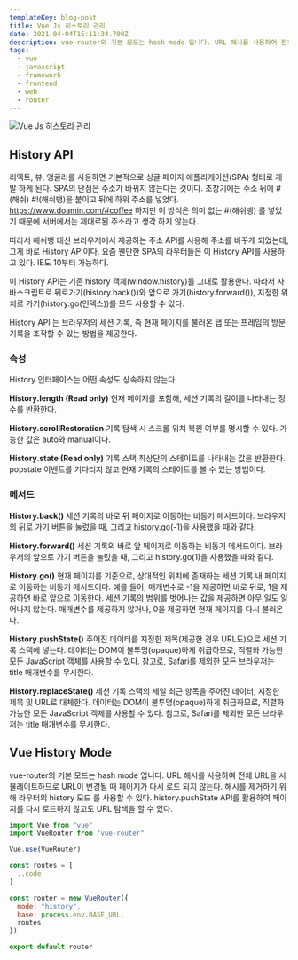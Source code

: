 ```yaml
---
templateKey: blog-post
title: Vue Js 히스토리 관리
date: 2021-04-04T15:11:34.709Z
description: vue-router의 기본 모드는 hash mode 입니다. URL 해시를 사용하여 전체 URL을 시뮬레이트하므로 URL이 변경될 때 페이지가 다시 로드 되지 않는다. 해시를 제거하기 위해 라우터의 history 모드 를 사용할 수 있다. history.pushState API를 활용하여 페이지를 다시 로드하지 않고도 URL 탐색을 할 수 있다.
tags:
  - vue
  - javascript
  - framework
  - frontend
  - web
  - router
---
```


![Vue Js 히스토리 관리](/assets/vue-logo.png "Vue Js 히스토리 관리")

## History API

리엑트, 뷰, 앵귤러를 사용하면 기본적으로 싱글 페이지 애플리케이션(SPA) 형태로 개발 하게 된다. SPA의 단점은 주소가 바뀌지 않는다는 것이다. 초창기에는 주소 뒤에 #(해쉬) #!(해쉬뱅)을 붙이고 뒤에 하위 주소를 넣었다. https://www.doamin.com/#coffee 하지만 이 방식은 의미 없는 #(해쉬뱅) 를 넣었기 때문에 서버에서는 제대로된 주소라고 생각 하지 않는다.

따라서 해쉬뱅 대신 브라우저에서 제공하는 주소 API를 사용해 주소를 바꾸게 되었는데, 그게 바로 History API이다. 요즘 웬만한 SPA의 라우터들은 이 History API를 사용하고 있다. IE도 10부터 가능하다.

이 History API는 기존 history 객체(window.history)를 그대로 활용한다. 따라서 자바스크립트로 뒤로가기(history.back())와 앞으로 가기(history.forward()), 지정한 위치로 가기(history.go(인덱스))를 모두 사용할 수 있다.

History API 는 브라우저의 세션 기록, 즉 현재 페이지를 불러온 탭 또는 프레임의 방문 기록을 조작할 수 있는 방법을 제공한다.

### 속성

History 인터페이스는 어떤 속성도 상속하지 않는다.

**History.length (Read only)**
현재 페이지를 포함해, 세션 기록의 길이를 나타내는 정수를 반환한다.

**History.scrollRestoration**
기록 탐색 시 스크롤 위치 복원 여부를 명시할 수 있다. 가능한 값은 auto와 manual이다.

**History.state (Read only)**
기록 스택 최상단의 스테이트를 나타내는 값을 반환한다. popstate 이벤트를 기다리지 않고 현재 기록의 스테이트를 볼 수 있는 방법이다.

### 메서드

**History.back()**
세션 기록의 바로 뒤 페이지로 이동하는 비동기 메서드이다. 브라우저의 뒤로 가기 버튼을 눌렀을 때, 그리고 history.go(-1)을 사용했을 때와 같다.

**History.forward()**
세션 기록의 바로 앞 페이지로 이동하는 비동기 메서드이다. 브라우저의 앞으로 가기 버튼을 눌렀을 때, 그리고 history.go(1)을 사용했을 때와 같다.

**History.go()**
현재 페이지를 기준으로, 상대적인 위치에 존재하는 세션 기록 내 페이지로 이동하는 비동기 메서드이다. 예를 들어, 매개변수로 -1을 제공하면 바로 뒤로, 1을 제공하면 바로 앞으로 이동한다. 세션 기록의 범위를 벗어나는 값을 제공하면 아무 일도 일어나지 않는다. 매개변수를 제공하지 않거나, 0을 제공하면 현재 페이지를 다시 불러온다.

**History.pushState()**
주어진 데이터를 지정한 제목(제공한 경우 URL도)으로 세션 기록 스택에 넣는다. 데이터는 DOM이 불투명(opaque)하게 취급하므로, 직렬화 가능한 모든 JavaScript 객체를 사용할 수 있다. 참고로, Safari를 제외한 모든 브라우저는 title 매개변수를 무시한다.

**History.replaceState()**
세션 기록 스택의 제일 최근 항목을 주어진 데이터, 지정한 제목 및 URL로 대체한다. 데이터는 DOM이 불투명(opaque)하게 취급하므로, 직렬화 가능한 모든 JavaScript 객체를 사용할 수 있다. 참고로, Safari를 제외한 모든 브라우저는 title 매개변수를 무시한다.

## Vue History Mode

vue-router의 기본 모드는 hash mode 입니다. URL 해시를 사용하여 전체 URL을 시뮬레이트하므로 URL이 변경될 때 페이지가 다시 로드 되지 않는다. 해시를 제거하기 위해 라우터의 history 모드 를 사용할 수 있다. history.pushState API를 활용하여 페이지를 다시 로드하지 않고도 URL 탐색을 할 수 있다.

```javascript
import Vue from "vue"
import VueRouter from "vue-router"

Vue.use(VueRouter)

const routes = [
  ..code
]

const router = new VueRouter({
  mode: "history",
  base: process.env.BASE_URL,
  routes,
})

export default router
```
